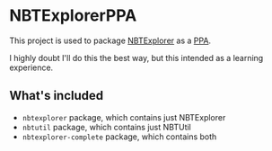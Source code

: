 # NBTExplorerPPA

This project is used to package [NBTExplorer](https://github.com/jaquadro/NBTExplorer) as a
[PPA](https://launchpad.net/~brainstone/+archive/ubuntu/nbtexplorer).

I highly doubt I'll do this the best way, but this intended as a learning experience.

## What's included

- `nbtexplorer` package, which contains just NBTExplorer
- `nbtutil` package, which contains just NBTUtil
- `nbtexplorer-complete` package, which contains both
